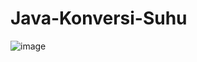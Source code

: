 # Java-Konversi-Suhu


![image](https://github.com/user-attachments/assets/63d8bcea-7d93-406e-9f15-a3bc7b8a2ce6)

